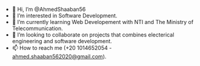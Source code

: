 - 👋 Hi, I’m @AhmedShaaban56
- 👀 I’m interested in Software Development.
- 🌱 I’m currently learning Web Developement with NTI and The Ministry of Telecommunication. 
- 💞️ I’m looking to collaborate on projects that combines electerical engineering and software development.
- 📫 How to reach me (+20 1014652054 - ahmed.shaaban562020@gmail.com).


